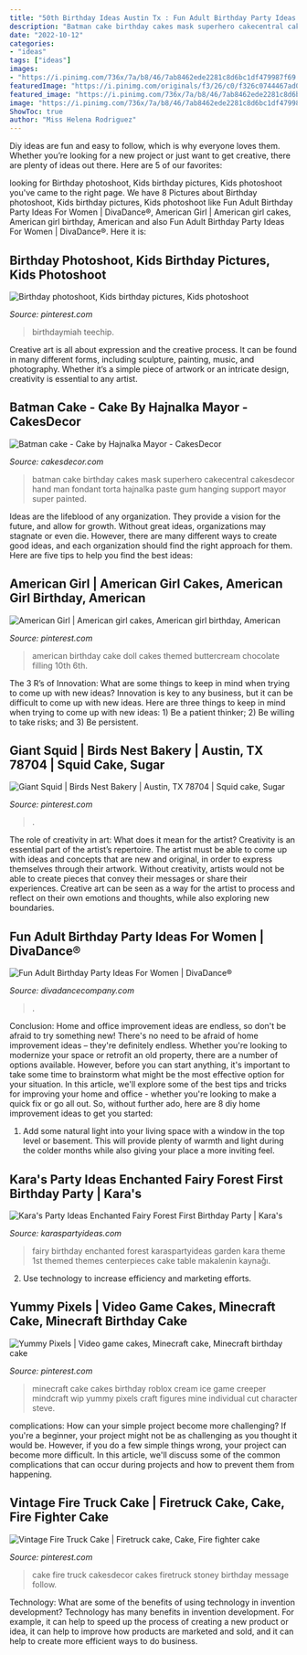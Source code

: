 ```yaml
---
title: "50th Birthday Ideas Austin Tx : Fun Adult Birthday Party Ideas For Women"
description: "Batman cake birthday cakes mask superhero cakecentral cakesdecor hand man fondant torta hajnalka paste gum hanging support mayor super painted"
date: "2022-10-12"
categories:
- "ideas"
tags: ["ideas"]
images:
- "https://i.pinimg.com/736x/7a/b8/46/7ab8462ede2281c8d6bc1df479987f69.jpg"
featuredImage: "https://i.pinimg.com/originals/f3/26/c0/f326c0744467ad00c4bc4e9eee578de0.jpg"
featured_image: "https://i.pinimg.com/736x/7a/b8/46/7ab8462ede2281c8d6bc1df479987f69.jpg"
image: "https://i.pinimg.com/736x/7a/b8/46/7ab8462ede2281c8d6bc1df479987f69.jpg"
ShowToc: true
author: "Miss Helena Rodriguez"
---
```



Diy ideas are fun and easy to follow, which is why everyone loves them. Whether you’re looking for a new project or just want to get creative, there are plenty of ideas out there. Here are 5 of our favorites: 

	

		
looking for Birthday photoshoot, Kids birthday pictures, Kids photoshoot you've came to the right page. We have 8 Pictures about Birthday photoshoot, Kids birthday pictures, Kids photoshoot like Fun Adult Birthday Party Ideas For Women | DivaDance®, American Girl | American girl cakes, American girl birthday, American and also Fun Adult Birthday Party Ideas For Women | DivaDance®. Here it is:
		
    
## Birthday Photoshoot, Kids Birthday Pictures, Kids Photoshoot

<img loading=lazy src="https://i.pinimg.com/736x/7a/b8/46/7ab8462ede2281c8d6bc1df479987f69.jpg" onerror="this.onerror=null;this.src='https://tse1.mm.bing.net/th?id=OIP.JL7ST0sc2xiPXLAXZk4ThAHaLH&amp;pid=15.1';" alt="Birthday photoshoot, Kids birthday pictures, Kids photoshoot">

_Source: pinterest.com_

>birthdaymiah teechip. 

	

Creative art is all about expression and the creative process. It can be found in many different forms, including sculpture, painting, music, and photography. Whether it’s a simple piece of artwork or an intricate design, creativity is essential to any artist.

    
## Batman Cake - Cake By Hajnalka Mayor - CakesDecor

<img loading=lazy src="https://pic.cakesdecor.com/m/ygyulvgley14k2o9v34g.jpg" onerror="this.onerror=null;this.src='https://tse4.mm.bing.net/th?id=OIP.neu5IE2DNRmeDBUnRkDJPgHaKf&amp;pid=15.1';" alt="Batman cake - Cake by Hajnalka Mayor - CakesDecor">

_Source: cakesdecor.com_

>batman cake birthday cakes mask superhero cakecentral cakesdecor hand man fondant torta hajnalka paste gum hanging support mayor super painted. 

	

Ideas are the lifeblood of any organization. They provide a vision for the future, and allow for growth. Without great ideas, organizations may stagnate or even die. However, there are many different ways to create good ideas, and each organization should find the right approach for them. Here are five tips to help you find the best ideas:

    
## American Girl | American Girl Cakes, American Girl Birthday, American

<img loading=lazy src="https://i.pinimg.com/originals/f3/26/c0/f326c0744467ad00c4bc4e9eee578de0.jpg" onerror="this.onerror=null;this.src='https://tse4.mm.bing.net/th?id=OIP.kmTXStTQ0FtcGvlWc0y4rwHaKd&amp;pid=15.1';" alt="American Girl | American girl cakes, American girl birthday, American">

_Source: pinterest.com_

>american birthday cake doll cakes themed buttercream chocolate filling 10th 6th. 

	

The 3 R’s of Innovation: What are some things to keep in mind when trying to come up with new ideas?
Innovation is key to any business, but it can be difficult to come up with new ideas. Here are three things to keep in mind when trying to come up with new ideas: 1) Be a patient thinker; 2) Be willing to take risks; and 3) Be persistent.

    
## Giant Squid | Birds Nest Bakery | Austin, TX 78704 | Squid Cake, Sugar

<img loading=lazy src="https://i.pinimg.com/originals/62/bb/bd/62bbbd36b34dbc7c72c321db0317a909.jpg" onerror="this.onerror=null;this.src='https://tse3.mm.bing.net/th?id=OIP.PzX2ReqM5D3dohlGjCCzvgHaJ4&amp;pid=15.1';" alt="Giant Squid | Birds Nest Bakery | Austin, TX 78704 | Squid cake, Sugar">

_Source: pinterest.com_

>. 

	

The role of creativity in art: What does it mean for the artist?
Creativity is an essential part of the artist’s repertoire. The artist must be able to come up with ideas and concepts that are new and original, in order to express themselves through their artwork. Without creativity, artists would not be able to create pieces that convey their messages or share their experiences. Creative art can be seen as a way for the artist to process and reflect on their own emotions and thoughts, while also exploring new boundaries.

    
## Fun Adult Birthday Party Ideas For Women | DivaDance®

<img loading=lazy src="https://divadancecompany.com/wp-content/uploads/2020/11/Seven-Women-at-a-Birthday-Party-1024x682.jpg" onerror="this.onerror=null;this.src='https://tse1.mm.bing.net/th?id=OIP.cDg9EsuzMUgXM3XxRz2exQHaE7&amp;pid=15.1';" alt="Fun Adult Birthday Party Ideas For Women | DivaDance®">

_Source: divadancecompany.com_

>. 

	

Conclusion: Home and office improvement ideas are endless, so don't be afraid to try something new!
There's no need to be afraid of home improvement ideas – they're definitely endless. Whether you're looking to modernize your space or retrofit an old property, there are a number of options available. However, before you can start anything, it's important to take some time to brainstorm what might be the most effective option for your situation. In this article, we'll explore some of the best tips and tricks for improving your home and office - whether you're looking to make a quick fix or go all out. So, without further ado, here are 8 diy home improvement ideas to get you started: 
1) Add some natural light into your living space with a window in the top level or basement. This will provide plenty of warmth and light during the colder months while also giving your place a more inviting feel.

    
## Kara&#039;s Party Ideas Enchanted Fairy Forest First Birthday Party | Kara&#039;s

<img loading=lazy src="https://karaspartyideas.com/wp-content/uploads/2018/10/Enchanted-Fairy-Forest-First-Birthday-Party-via-Karas-Party-Ideas-KarasPartyIdeas.com19.jpeg" onerror="this.onerror=null;this.src='https://tse3.mm.bing.net/th?id=OIP.VQQqeMTAf-tSghA6IqTRdwHaJ3&amp;pid=15.1';" alt="Kara&#039;s Party Ideas Enchanted Fairy Forest First Birthday Party | Kara&#039;s">

_Source: karaspartyideas.com_

>fairy birthday enchanted forest karaspartyideas garden kara theme 1st themed themes centerpieces cake table makalenin kaynağı. 

	

2. Use technology to increase efficiency and marketing efforts.

    
## Yummy Pixels | Video Game Cakes, Minecraft Cake, Minecraft Birthday Cake

<img loading=lazy src="https://i.pinimg.com/736x/6b/ff/0b/6bff0bb0623e075a55e8a0e953000c49--minecraft-birthday-cake-minecraft-party.jpg" onerror="this.onerror=null;this.src='https://tse1.mm.bing.net/th?id=OIP.dujXMay9sZL1VCXkh4KeHQHaF0&amp;pid=15.1';" alt="Yummy Pixels | Video game cakes, Minecraft cake, Minecraft birthday cake">

_Source: pinterest.com_

>minecraft cake cakes birthday roblox cream ice game creeper mindcraft wip yummy pixels craft figures mine individual cut character steve. 

	

complications: How can your simple project become more challenging?
If you're a beginner, your project might not be as challenging as you thought it would be. However, if you do a few simple things wrong, your project can become more difficult. In this article, we'll discuss some of the common complications that can occur during projects and how to prevent them from happening.

    
## Vintage Fire Truck Cake | Firetruck Cake, Cake, Fire Fighter Cake

<img loading=lazy src="https://i.pinimg.com/originals/78/62/0b/78620bb1f6744a98b902b0377aae2dbe.jpg" onerror="this.onerror=null;this.src='https://tse1.mm.bing.net/th?id=OIP.zFYzUOb3tkZiLeQg-peI8AHaIL&amp;pid=15.1';" alt="Vintage Fire Truck Cake | Firetruck cake, Cake, Fire fighter cake">

_Source: pinterest.com_

>cake fire truck cakesdecor cakes firetruck stoney birthday message follow. 

	

Technology: What are some of the benefits of using technology in invention development?
Technology has many benefits in invention development. For example, it can help to speed up the process of creating a new product or idea, it can help to improve how products are marketed and sold, and it can help to create more efficient ways to do business.

